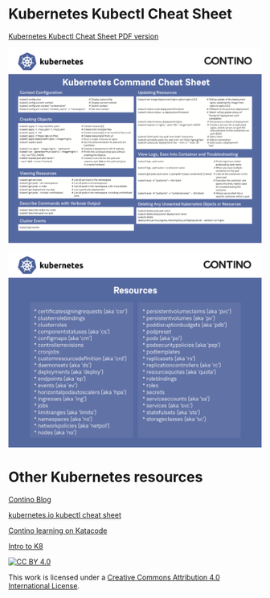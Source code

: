 # Kubernetes Kubectl Cheat Sheet

[Kubernetes Kubectl Cheat Sheet PDF version](https://github.com/contino/kubernetes-command-cheat-sheet/raw/master/resources/kubernetes_cheatsheet.pdf)

![](resources/kubernetes_cheatsheet_front.png)

![](resources/kubernetes_cheatsheet_back.png)

# Other Kubernetes resources

[Contino Blog](https://www.contino.io/insights/topic/kubernetes)

[kubernetes.io kubectl cheat sheet](https://kubernetes.io/docs/reference/kubectl/cheatsheet/)

[Contino learning on Katacode](https://katacoda.com/contino/courses/kubernetes)

[Intro to K8](https://contino.github.io/intro-k8/)


[![CC BY 4.0][cc-by-shield]][cc-by]

This work is licensed under a [Creative Commons Attribution 4.0 International
License][cc-by].


[cc-by]: http://creativecommons.org/licenses/by/4.0/
[cc-by-image]: https://i.creativecommons.org/l/by/4.0/88x31.png
[cc-by-shield]: https://img.shields.io/badge/License-CC%20BY%204.0-lightgrey.svg


